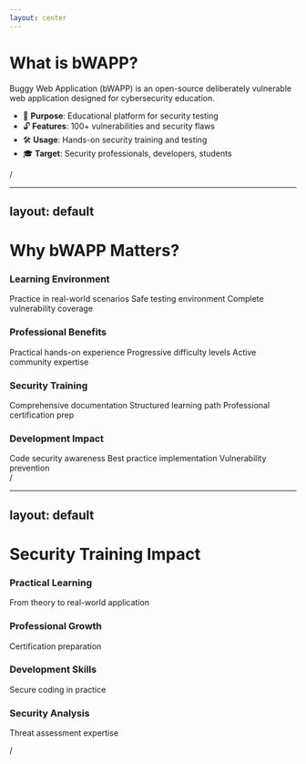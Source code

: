 ```yaml
---
layout: center
---
```



# What is bWAPP?

Buggy Web Application (bWAPP) is an open-source deliberately vulnerable web application designed for cybersecurity education.

<v-clicks>

- 🎯 **Purpose**: Educational platform for security testing
- 🔓 **Features**: 100+ vulnerabilities and security flaws
- 🛠 **Usage**: Hands-on security training and testing
- 🎓 **Target**: Security professionals, developers, students

</v-clicks>

<div class="slide-number">
  <SlideCurrentNo />/<SlideTotalNo />
</div>

---
layout: default
---

# Why bWAPP Matters?

<div class="grid grid-cols-2 gap-4 p-4">
  <div class="bg-blue-50/20 p-4 rounded">
    <h3 class="font-bold mb-4 text-blue-600">Learning Environment</h3>
    <div class="space-y-2">
      Practice in real-world scenarios
      Safe testing environment
      Complete vulnerability coverage
    </div>
  </div>

  <div class="bg-green-50/20 p-4 rounded">
    <h3 class="font-bold mb-4 text-green-600">Professional Benefits</h3>
    <div class="space-y-2">
      Practical hands-on experience
      Progressive difficulty levels
      Active community expertise
    </div>
  </div>
</div>

<div class="grid grid-cols-2 gap-4 p-4 mt-2">
  <div class="bg-purple-50/20 p-4 rounded">
    <h3 class="font-bold mb-4 text-purple-600">Security Training</h3>
    <div class="space-y-2">
      Comprehensive documentation
      Structured learning path
      Professional certification prep
    </div>
  </div>

  <div class="bg-orange-50/20 p-4 rounded">
    <h3 class="font-bold mb-4 text-orange-600">Development Impact</h3>
    <div class="space-y-2">
      Code security awareness
      Best practice implementation
      Vulnerability prevention
    </div>
  </div>
</div>

<div class="slide-number">
  <SlideCurrentNo />/<SlideTotalNo />
</div>

---
layout: default
---

# Security Training Impact

<div class="grid grid-cols-2 gap-x-16 gap-y-20 p-12 relative">
  <!-- Éducation -->
  <div class="flex items-start space-x-6">
    <div class="text-purple-600">
      <carbon:education class="text-3xl" />
    </div>
    <div>
      <h3 class="text-gray-400 uppercase tracking-wider text-sm mb-2">Practical Learning</h3>
      <p class="text-xl">From theory to real-world application</p>
    </div>
  </div>

  <!-- Certification -->
  <div class="flex items-start space-x-6">
    <div class="text-orange-600">
      <carbon:certificate class="text-3xl" />
    </div>
    <div>
      <h3 class="text-gray-400 uppercase tracking-wider text-sm mb-2">Professional Growth</h3>
      <p class="text-xl">Certification preparation</p>
    </div>
  </div>

  <!-- Développement -->
  <div class="flex items-start space-x-6">
    <div class="text-green-600">
      <carbon:development class="text-3xl" />
    </div>
    <div>
      <h3 class="text-gray-400 uppercase tracking-wider text-sm mb-2">Development Skills</h3>
      <p class="text-xl">Secure coding in practice</p>
    </div>
  </div>

  <!-- Analyse -->
  <div class="flex items-start space-x-6">
    <div class="text-red-600">
      <carbon:analytics class="text-3xl" />
    </div>
    <div>
      <h3 class="text-gray-400 uppercase tracking-wider text-sm mb-2">Security Analysis</h3>
      <p class="text-xl">Threat assessment expertise</p>
    </div>
  </div>
</div>

<div class="slide-number">
  <SlideCurrentNo />/<SlideTotalNo />
</div>